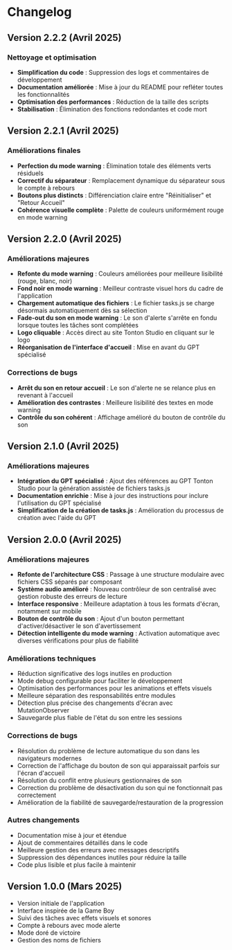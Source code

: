 # Changelog

## Version 2.2.2 (Avril 2025)

### Nettoyage et optimisation
- **Simplification du code** : Suppression des logs et commentaires de développement
- **Documentation améliorée** : Mise à jour du README pour refléter toutes les fonctionnalités
- **Optimisation des performances** : Réduction de la taille des scripts
- **Stabilisation** : Élimination des fonctions redondantes et code mort

## Version 2.2.1 (Avril 2025)

### Améliorations finales
- **Perfection du mode warning** : Élimination totale des éléments verts résiduels
- **Correctif du séparateur** : Remplacement dynamique du séparateur sous le compte à rebours
- **Boutons plus distincts** : Différenciation claire entre "Réinitialiser" et "Retour Accueil"
- **Cohérence visuelle complète** : Palette de couleurs uniformément rouge en mode warning

## Version 2.2.0 (Avril 2025)

### Améliorations majeures
- **Refonte du mode warning** : Couleurs améliorées pour meilleure lisibilité (rouge, blanc, noir)
- **Fond noir en mode warning** : Meilleur contraste visuel hors du cadre de l'application
- **Chargement automatique des fichiers** : Le fichier tasks.js se charge désormais automatiquement dès sa sélection
- **Fade-out du son en mode warning** : Le son d'alerte s'arrête en fondu lorsque toutes les tâches sont complétées
- **Logo cliquable** : Accès direct au site Tonton Studio en cliquant sur le logo
- **Réorganisation de l'interface d'accueil** : Mise en avant du GPT spécialisé

### Corrections de bugs
- **Arrêt du son en retour accueil** : Le son d'alerte ne se relance plus en revenant à l'accueil
- **Amélioration des contrastes** : Meilleure lisibilité des textes en mode warning
- **Contrôle du son cohérent** : Affichage amélioré du bouton de contrôle du son

## Version 2.1.0 (Avril 2025)

### Améliorations majeures
- **Intégration du GPT spécialisé** : Ajout des références au GPT Tonton Studio pour la génération assistée de fichiers tasks.js
- **Documentation enrichie** : Mise à jour des instructions pour inclure l'utilisation du GPT spécialisé
- **Simplification de la création de tasks.js** : Amélioration du processus de création avec l'aide du GPT

## Version 2.0.0 (Avril 2025)

### Améliorations majeures
- **Refonte de l'architecture CSS** : Passage à une structure modulaire avec fichiers CSS séparés par composant
- **Système audio amélioré** : Nouveau contrôleur de son centralisé avec gestion robuste des erreurs de lecture
- **Interface responsive** : Meilleure adaptation à tous les formats d'écran, notamment sur mobile
- **Bouton de contrôle du son** : Ajout d'un bouton permettant d'activer/désactiver le son d'avertissement
- **Détection intelligente du mode warning** : Activation automatique avec diverses vérifications pour plus de fiabilité

### Améliorations techniques
- Réduction significative des logs inutiles en production
- Mode debug configurable pour faciliter le développement
- Optimisation des performances pour les animations et effets visuels
- Meilleure séparation des responsabilités entre modules
- Détection plus précise des changements d'écran avec MutationObserver
- Sauvegarde plus fiable de l'état du son entre les sessions

### Corrections de bugs
- Résolution du problème de lecture automatique du son dans les navigateurs modernes
- Correction de l'affichage du bouton de son qui apparaissait parfois sur l'écran d'accueil
- Résolution du conflit entre plusieurs gestionnaires de son
- Correction du problème de désactivation du son qui ne fonctionnait pas correctement
- Amélioration de la fiabilité de sauvegarde/restauration de la progression

### Autres changements
- Documentation mise à jour et étendue
- Ajout de commentaires détaillés dans le code
- Meilleure gestion des erreurs avec messages descriptifs
- Suppression des dépendances inutiles pour réduire la taille
- Code plus lisible et plus facile à maintenir

## Version 1.0.0 (Mars 2025)

- Version initiale de l'application
- Interface inspirée de la Game Boy
- Suivi des tâches avec effets visuels et sonores
- Compte à rebours avec mode alerte
- Mode doré de victoire
- Gestion des noms de fichiers